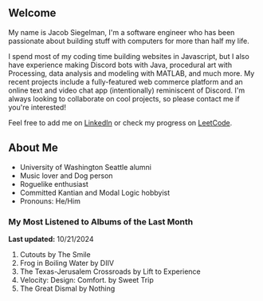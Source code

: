 
## Welcome
My name is Jacob Siegelman, I'm a software engineer who has been passionate about building stuff with computers for more than half my life.

I spend most of my coding time building websites in Javascript, but I also have experience making Discord bots with Java, procedural art with Processing, data analysis and modeling with MATLAB, and much more. My recent projects include a fully-featured web commerce platform and an online text and video chat app (intentionally) reminiscent of Discord. I'm always looking to collaborate on cool projects, so please contact me if you're interested!

Feel free to add me on [LinkedIn](https://www.linkedin.com/in/jacob-siegelman/) or check my progress on [LeetCode](https://leetcode.com/jsiegelman/).

## About Me
- University of Washington Seattle alumni
- Music lover and Dog person
- Roguelike enthusiast
- Committed Kantian and Modal Logic hobbyist
- Pronouns: He/Him

### My Most Listened to Albums of the Last Month
**Last updated:** 10/21/2024 <!-- lfm -->   
1. <!-- lfm -->Cutouts by The Smile  
2. <!-- lfm -->Frog in Boiling Water by DIIV  
3. <!-- lfm -->The Texas-Jerusalem Crossroads by Lift to Experience  
4. <!-- lfm -->Velocity: Design: Comfort. by Sweet Trip  
5. <!-- lfm -->The Great Dismal by Nothing  
